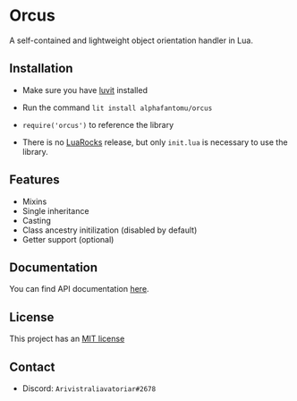 # Orcus
A self-contained and lightweight object orientation handler in Lua.

## Installation
- Make sure you have [luvit](https://luvit.io/install.html) installed
- Run the command `lit install alphafantomu/orcus`
- `require('orcus')` to reference the library

- There is no [LuaRocks](https://luarocks.org/) release, but only `init.lua` is necessary to use the library.

## Features
- Mixins
- Single inheritance
- Casting
- Class ancestry initilization (disabled by default)
- Getter support (optional)

## Documentation
You can find API documentation [here](https://github.com/alphafantomu/orcus/wiki).

## License
This project has an [MIT license](/LICENSE)

## Contact
- Discord: `Arivistraliavatoriar#2678`